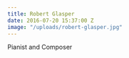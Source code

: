 ```yaml
---
title: Robert Glasper
date: 2016-07-20 15:37:00 Z
image: "/uploads/robert-glasper.jpg"
---
```


Pianist and Composer
